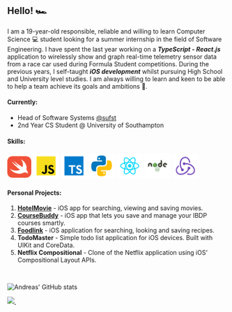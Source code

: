 ## Hello! 🏎

I am a 19-year-old responsible, reliable and willing to learn Computer Science 💻 student looking for a summer internship in the field of Software Engineering. I have spent the last year working on a ***TypeScript - React.js*** application to wirelessly show and graph real-time telemetry sensor data from a race car used during Formula Student competitions. During the previous years, I self-taught ***iOS development*** whilst pursuing High School and University level studies. I am always willing to learn and keen to be able to help a team achieve its goals and ambitions 🙂. 

#### Currently: 
* Head of Software Systems [@sufst](https://github.com/sufst)
* 2nd Year CS Student @ University of Southampton

#### Skills:
<div> 
  <img src="./logos/swift-icon.svg" width=55>
  <img src="./logos/javascript.svg" width=60>
  <img src="./logos/typescript.svg" width=60>
  <img src="./logos/python.svg" width=60>
  <img src="./logos/react.svg" width=60>
  <img src="./logos/nodejs.svg" width=60>
  <img src="./logos/redux.svg" width=60>
</div>

#### Personal Projects: 
1. **[HotelMovie](https://github.com/AndreasDemenagas/HotelMovieApp)** - iOS app for searching, viewing and saving movies. 
2. **[CourseBuddy](https://github.com/AndreasDemenagas/CourseBuddy)** - iOS app that lets you save and manage your IBDP courses smartly. 
3. **[Foodlink](https://github.com/AndreasDemenagas/Foodlink)** - iOS application for searching, looking and saving recipes. 
4. **TodoMaster** - Simple todo list application for iOS devices. Built with UIKit and CoreData. 
5. **Netflix Compositional** - Clone of the Netflix application using iOS' Compositional Layout APIs.


<br/>

![Andreas' GitHub stats](https://github-readme-stats.vercel.app/api?username=AndreasDemenagas&hide=stars&show_icons=true&count_private=true&theme=dark)

<a href="https://www.linkedin.com/in/andreas-demenagas-1783971b9/">
    <img src="https://img.shields.io/badge/linkedin-%230077B5.svg?&style=for-the-badge&logo=linkedin&logoColor=white" />
</a>&nbsp;&nbsp;
